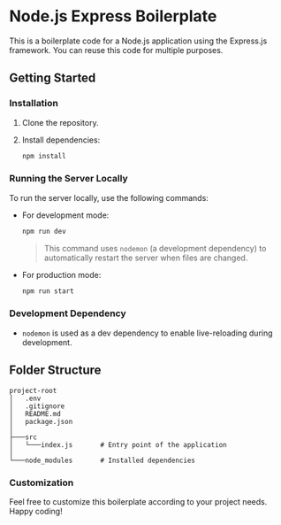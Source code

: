 
# Node.js Express Boilerplate

This is a boilerplate code for a Node.js application using the Express.js framework. You can reuse this code for multiple purposes.

## Getting Started

### Installation
1. Clone the repository.
2. Install dependencies:

   ```bash
   npm install
   ```

### Running the Server Locally
To run the server locally, use the following commands:

- For development mode:
  ```bash
  npm run dev
  ```
  > This command uses `nodemon` (a development dependency) to automatically restart the server when files are changed.

- For production mode:
  ```bash
  npm run start
  ```

### Development Dependency
- `nodemon` is used as a dev dependency to enable live-reloading during development.

## Folder Structure
```
project-root
│   .env
│   .gitignore
│   README.md
│   package.json
│
├───src
│   └───index.js       # Entry point of the application
│
└───node_modules       # Installed dependencies
```

### Customization
Feel free to customize this boilerplate according to your project needs. Happy coding!
